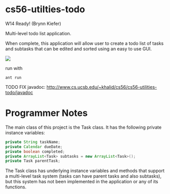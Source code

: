 cs56-utilties-todo
==================

W14 Ready! (Brynn Kiefer)

Multi-level todo list application.

When complete, this application will allow user to create a todo list of tasks and subtasks that can be edited and sorted using an easy to use GUI.

<img src="http://i742.photobucket.com/albums/xx64/khaliddhanani/todo_zpsd893facd.png">

run with 
```ant
ant run
```

TODO FIX javadoc: http://www.cs.ucsb.edu/~khalid/cs56/cs56-utilities-todo/javadoc

Programmer Notes
================

The main class of this project is the Task class. It has the following private instance variables:

```java
private String taskName;
private Calendar dueDate;
private boolean completed;
private ArrayList<Task> subtasks = new ArrayList<Task>();
private Task parentTask;
```

The Task class has underlying instance variables and methods that support a multi-level task system (tasks can have parent tasks and also subtasks), but this system has not been implemented in the application or any of its functions.
